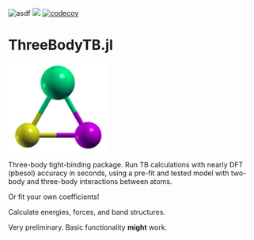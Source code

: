 ![asdf](https://github.com/kfgarrity/ThreeBodyTB.jl/workflows/CI/badge.svg)
[![](https://img.shields.io/badge/docs-dev-blue.svg)](https://kfgarrity.github.io/ThreeBodyTB.jl/dev/)
[![codecov](https://codecov.io/gh/kfgarrity/ThreeBodyTB.jl/branch/main/graph/badge.svg?token=U8COIKIWG6)](https://codecov.io/gh/kfgarrity/ThreeBodyTB.jl)
<!--  
[![Coverage Status](https://coveralls.io/repos/github/kfgarrity/ThreeBodyTB.jl/badge.svg?branch=main)](https://coveralls.io/github/kfgarrity/ThreeBodyTB.jl?branch=main)
[![Build Status](https://travis-ci.com/kfgarrity/ThreeBodyTB.jl.svg?branch=main)](https://travis-ci.com/kfgarrity/ThreeBodyTB.jl)
-->
# ThreeBodyTB.jl

<img src="https://github.com/kfgarrity/ThreeBodyTB.jl/blob/main/docs/src/assets/logo.svg" alt="logo" width="200" >


Three-body tight-binding package. Run TB calculations with nearly DFT (pbesol) accuracy in seconds, using a pre-fit and tested model with two-body and three-body interactions between atoms.

Or fit your own coefficients!

Calculate energies, forces, and band structures.

Very preliminary. Basic functionality **might** work.
